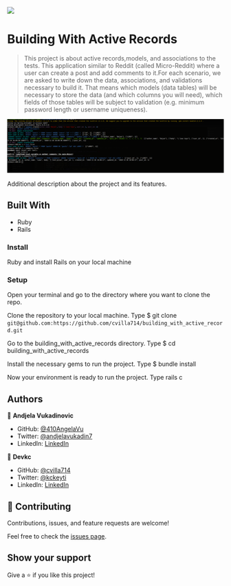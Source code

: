![](https://img.shields.io/badge/Microverse-blueviolet)

# Building With Active Records

> This project is about active records,models, and associations to the tests. This  application similar to Reddit (called Micro-Reddit) where a user can create a post and add comments to it.For each scenario, we are asked to write down the data, associations, and validations necessary to build it. That means which models (data tables) will be necessary to store the data (and which columns you will need), which fields of those tables will be subject to validation (e.g. minimum password length or username uniqueness). 

![screenshot](./app_screenshot.png)

Additional description about the project and its features.

## Built With

- Ruby 
- Rails

### Install 
Ruby and install Rails on your local machine

### Setup
Open your terminal and go to the directory where you want to clone the repo.

Clone the repository to your local machine. Type $ git clone ` git@github.com:https://github.com/cvilla714/building_with_active_record.git `

Go to the building_with_active_records directory. Type $ cd building_with_active_records

Install the necessary gems to run the project. Type $ bundle install

Now your environment is ready to run the project. Type rails c

## Authors

👤 **Andjela Vukadinovic**

- GitHub: [@410AngelaVu](https://github.com/410AngelaVu)
- Twitter: [@andjelavukadin7](https://twitter.com/andjelavukadin7)
- LinkedIn: [LinkedIn](https://www.linkedin.com/in/andjela-vukadinovic-67a21b1b2/)

👤 **Devkc**

- GitHub:  [@cvilla714](https://github.com/cvilla714) 
- Twitter: [@kckeyti](https://twitter.com/kckeyti)
- LinkedIn: [LinkedIn](https://www.linkedin.com/in/cosmel-villalobos-1900531aa/) 

## 🤝 Contributing

Contributions, issues, and feature requests are welcome!

Feel free to check the [issues page](issues/).

## Show your support

Give a ⭐️ if you like this project!